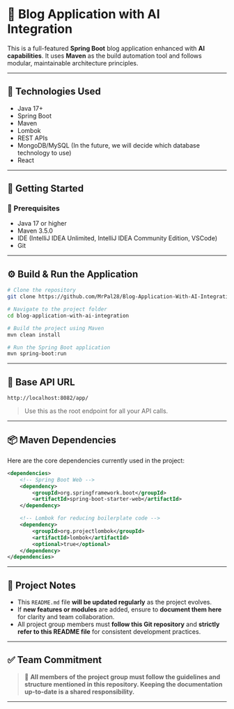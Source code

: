 # 📘 Blog Application with AI Integration

This is a full-featured **Spring Boot** blog application enhanced with **AI capabilities**. It uses **Maven** as the build automation tool and follows modular, maintainable architecture principles.

---

## 🔧 Technologies Used

- Java 17+
- Spring Boot
- Maven
- Lombok
- REST APIs
- MongoDB/MySQL (In the future, we will decide which database technology to use)
- React

---

## 🚀 Getting Started

### 🧰 Prerequisites

- Java 17 or higher 
- Maven 3.5.0
- IDE (IntelliJ IDEA Unlimited, IntelliJ IDEA Community Edition, VSCode)
- Git

---

## ⚙️ Build & Run the Application

```bash
# Clone the repository
git clone https://github.com/MrPal28/Blog-Application-With-AI-Integration.git
````
```bash
# Navigate to the project folder
cd blog-application-with-ai-integration
````

```bash
# Build the project using Maven
mvn clean install
````

```bash
# Run the Spring Boot application
mvn spring-boot:run
````

---

## 🔗 Base API URL

```
http://localhost:8082/app/
```

> Use this as the root endpoint for all your API calls.

---

## 📦 Maven Dependencies

Here are the core dependencies currently used in the project:

```xml
<dependencies>
    <!-- Spring Boot Web -->
    <dependency>
        <groupId>org.springframework.boot</groupId>
        <artifactId>spring-boot-starter-web</artifactId>
    </dependency>

    <!-- Lombok for reducing boilerplate code -->
    <dependency>
        <groupId>org.projectlombok</groupId>
        <artifactId>lombok</artifactId>
        <optional>true</optional>
    </dependency>
</dependencies>
```

---

## 📄 Project Notes

* This `README.md` file **will be updated regularly** as the project evolves.
* If **new features or modules** are added, ensure to **document them here** for clarity and team collaboration.
* All project group members must **follow this Git repository** and **strictly refer to this README file** for consistent development practices.

---

## ✅ Team Commitment

> 📌 **All members of the project group must follow the guidelines and structure mentioned in this repository. Keeping the documentation up-to-date is a shared responsibility.**

---
